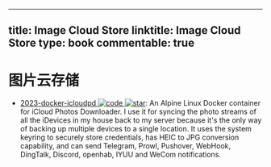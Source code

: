 
---
title: Image Cloud Store
linktitle: Image Cloud Store
type: book
commentable: true
---

# 图片云存储

- [2023-docker-icloudpd ![code](https://ng-tech.icu/assets/code.svg) ![star](https://img.shields.io/github/stars/boredazfcuk/docker-icloudpd)](https://github.com/boredazfcuk/docker-icloudpd): An Alpine Linux Docker container for iCloud Photos Downloader. I use it for syncing the photo streams of all the iDevices in my house back to my server because it's the only way of backing up multiple devices to a single location. It uses the system keyring to securely store credentials, has HEIC to JPG conversion capability, and can send Telegram, Prowl, Pushover, WebHook, DingTalk, Discord, openhab, IYUU and WeCom notifications.

    